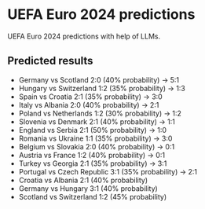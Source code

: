 # UEFA Euro 2024 predictions
UEFA Euro 2024 predictions with help of LLMs.

## Predicted results
- Germany vs Scotland 2:0 (40% probability) -> 5:1
- Hungary vs Switzerland 1:2 (35% probability) -> 1:3
- Spain vs Croatia 2:1 (35% probability) -> 3:0
- Italy vs Albania 2:0 (40% probability) -> 2:1
- Poland vs Netherlands 1:2 (30% probability) -> 1:2
- Slovenia vs Denmark 2:1 (40% probability) -> 1:1
- England vs Serbia 2:1 (50% probability) -> 1:0
- Romania vs Ukraine 1:1 (35% probability) -> 3:0
- Belgium vs Slovakia 2:0 (40% probability) -> 0:1
- Austria vs France 1:2 (40% probability) -> 0:1
- Turkey vs Georgia 2:1 (35% probability) -> 3:1
- Portugal vs Czech Republic 3:1 (35% probability) -> 2:1
- Croatia vs Albania 2:1 (40% probability)
- Germany vs Hungary 3:1 (40% probability)
- Scotland vs Switzerland 1:2 (45% probability)
